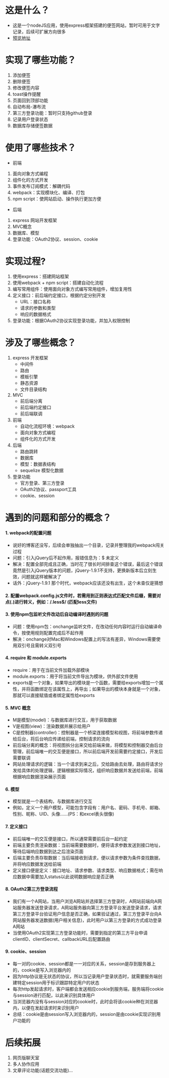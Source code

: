# 这是什么？
- 这是一个nodeJS应用，使用express框架搭建的便签网站，暂时可用于文字记录，后续可扩展方向很多
- [预览地址](http://yangyoung.top/)

# 实现了哪些功能？
1. 添加便签
2. 删除便签
3. 修改便签内容
4. toast操作提醒
5. 页面回到顶部功能
6. 自动布局-瀑布流
7. 第三方登录功能：暂时只支持github登录
7. 记录用户登录状态
8. 数据库存储便签数据

# 使用了哪些技术？
- 前端
1. 面向对象方式编程
2. 组件化的方式开发
3. 事件发布订阅模式：解耦代码
4. webpack：实现模块化、编译、打包
5. npm script：使网站启动、操作执行更加方便		
- 后端
1. express 网站开发框架
2. MVC概念
3. 数据库、模型
4. 登录功能：OAuth2协议、session、cookie

# 实现过程?
1. 使用express：搭建网站框架
2. 使用webpack + npm script：搭建自动化流程
3. 编写常用组件：使用面向对象方式编写常用组件，增加复用性
4. 定义接口：前后端约定接口，根据约定分别开发
	- URL：接口名称
	- 请求的参数和类型
	- 响应的数据格式
5. 登录功能：根据OAuth2协议实现登录功能，并加入权限控制

# 涉及了哪些概念？
1. express 开发框架
	- 中间件
	- 路由
	- 模板引擎
	- 静态资源
	- 文件目录结构
2. MVC
	- 前后端分离
	- 前后端约定接口
	- 前后端联调
3. 前端
	- 自动化流程环境：webpack
	- 面向对象方式编程
	- 组件化的方式开发
4. 后端
	- 路由跳转
	- 数据库
	- 模型：数据表结构
	- sequelize 模型化数据
5. 登录功能
	- 官方登录、第三方登录
	- OAuth2协议、passport工具
	- cookie、session

# 遇到的问题和部分的概念？
#### 1. webpack的配置问题
- 说好的博客还没写，后续会单独抽出一个目录，记录并整理我的webpack闯关过程
- 问题：引入jQuery后不起作用，报错信息为：$ 未定义
- 解决：配置全部完成且正确，当时花了很长时间排查这个错误，最后这个错误竟然是引入jQuery版本的问题，jQuery-1.9.1不支持，更换新版本后立刻生效，问题就这样被解决了
- 话外：jQuery-1.9.1 那个时代，webpack应该还没有出生，这个未查仅是猜想
#### 2. 配置webpack.config.js文件时，若需用到正则表达式匹配文件后缀，需要对点(.)进行转义，例如：/\.less$/ (匹配less文件)
#### 3. 使用npm包监听文件改动后自动编译时遇到的问题
- 问题：使用npm包：onchange监听文件，在改动任何内容时运行自动编译命令，按使用规则配置完成后不起作用
- 解决：onchange对Mac和Windows配置上的写法有差异，Windows需要使用双引号且需转义双引号
#### 4. require 和 module.exports
- require：用于在当前文件加载外部模块
- module.exports：用于将当前文件导出为模块，供外部文件使用
- exports是一个对象，如果导出的模块是一个函数，需要给exports增加一个属性，并将函数绑定在该属性上，再导出；如果导出的模块本身就是一个对象，那就可以直接赋值或者绑定属性给exports
#### 5. MVC 概念
- M是模型(model)：与数据库进行交互，用于获取数据
- V是视图(view)：渲染数据并展示给用户
- C是控制器(controller)：控制器是一个桥梁连接模型和视图，将前端参数传递给后台，将后台响应传递给前端，控制请求的流向
- 前后端分离的概念：将视图拆分出来交给前端来做，将模型和控制器交由后台管理，前后端唯一的交互便是接口，所以前后端开发前需要约定接口，开发后需要联调
- 网站处理请求的逻辑：当一个请求到来之后，交给路由去处理，路由将请求分发给具体的处理逻辑，逻辑根据实际情况，组织响应数据并发送给前端，前端根据响应数据渲染展示页面
#### 6. 模型
- 模型就是一个表结构，与数据库进行交互
- 例如，定义一个用户模型，可能包含字段有：用户名、密码、手机号、邮箱、性别、昵称、UID、头像……(PS：和excel表头很像)
#### 7. 定义接口
- 前后端唯一的交互便是接口，所以通常需要前后台一起约定
- 前端主要负责渲染数据：当前端需要数据时，便将请求参数发送到接口地址，等待后端响应数据到达之后渲染页面
- 后端主要负责存取数据：当后端接收到请求，便以请求参数为条件查找数据，并将响应数据发送给前端
- 定义接口便是定义：接口地址、请求参数、请求类型、响应数据格式；需在响应数据中需要加入status以此说明数据响应是否正确
#### 8. OAuth2第三方登录流程
- 我们有一个A网站，当用户浏览A网站并选择第三方登录时，A网站前端向A网站服务器发送登录请求，A网站服务器向第三方登录平台发送登录请求，请求第三方登录平台验证用户信息是否正确，如果验证通过，第三方登录平台向A网站服务器发送数据(用户相关信息)，此时用户以第三方登录的方式成功登录A网站
- 当使用OAuth2实现第三方登录功能时，需要到指定的第三方平台申请clientID、clientSecret、callbackURL后配置路由
#### 9. cookie、session
- 每一对的cookie、session都是一一对应的关系，session是存到服务器上的，cookie是写入浏览器内的
- 因为http协议是无状态的协议，所以当记录用户登录状态时，就需要服务端创建特定session用于标识跟踪特定用户的状态
- 每次http发起请求时，客户端都会发送相应cookie到服务端，服务端将cookie与session进行匹配，以此来识别具体用户
- 当浏览器内没有与session对应的cookie时，此时会将该cookie种在浏览器内，以便在发起请求时来识别用户
- 总结：cookie是由session写入浏览器内的，session是由cookie实现识别用户功能的

# 后续拓展
1. 网页版聊天室
2. 多人协作应用
3. 文章评论功能(话题交流功能)...